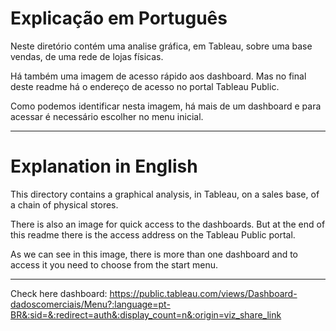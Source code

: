 # Explicação em Português

Neste diretório contém uma analise gráfica, em Tableau, sobre uma base vendas, de uma rede de lojas físicas.

Há também uma imagem de acesso rápido aos dashboard. Mas no final deste readme há o endereço de acesso no portal Tableau Public.

Como podemos identificar nesta imagem, há mais de um dashboard e para acessar é necessário escolher no menu inicial.

---

# Explanation in English

This directory contains a graphical analysis, in Tableau, on a sales base, of a chain of physical stores.

There is also an image for quick access to the dashboards. But at the end of this readme there is the access address on the Tableau Public portal.

As we can see in this image, there is more than one dashboard and to access it you need to choose from the start menu.

---

Check here dashboard: https://public.tableau.com/views/Dashboard-dadoscomerciais/Menu?:language=pt-BR&:sid=&:redirect=auth&:display_count=n&:origin=viz_share_link

